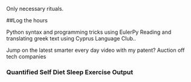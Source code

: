 Only necessary rituals.

##Log the hours

Python syntax and programming tricks using EulerPy
Reading and translating greek text using Cyprus Language Club..

Jump on the latest smarter every day video with my patent?
Auction off tech companies 

### Quantified Self Diet Sleep Exercise Output

